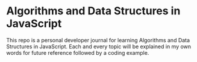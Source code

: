 # Algorithms and Data Structures in JavaScript

This repo is a personal developer journal for learning Algorithms and Data Structures in JavaScript. Each and every topic will be explained in my own words for future reference followed by a coding example.
